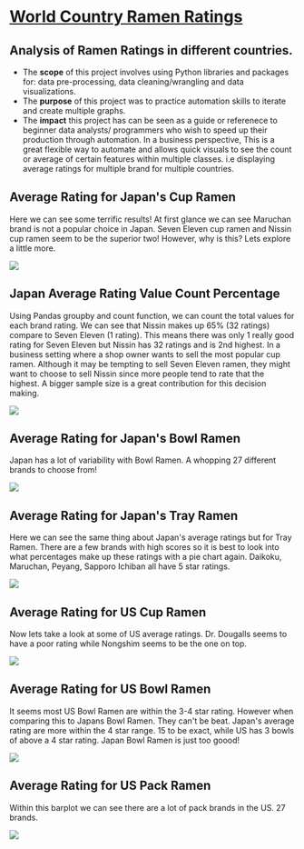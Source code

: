 # [World Country Ramen Ratings](https://jdelva2.github.io/World-Country-Ramen-Ratings/)


## Analysis of Ramen Ratings in different countries.
- The **scope** of this project involves using Python libraries and packages for: data pre-processing, data cleaning/wrangling and data visualizations.
- The **purpose** of this project was to practice automation skills to iterate and create multiple graphs.
- The **impact** this project has can be seen as a guide or referenece to beginner data analysts/ programmers who wish to speed up their production through automation. In a business perspective, This is a great flexible way to automate and allows quick visuals to see the count or average of certain features within multiple classes. i.e displaying average ratings for multiple brand for multiple countries.

## Average Rating for Japan's Cup Ramen
  Here we can see some terrific results! At first glance we can see Maruchan brand is not a popular choice in Japan. Seven Eleven cup ramen and Nissin cup ramen seem to be the superior two! However, why is this? Lets explore a little more.
  
![](https://raw.githubusercontent.com/jdelva2/World-Country-Ramen-Ratings/main/Graphs%20%26%20Results/Japan_cup_barplot.png)

## Japan Average Rating Value Count Percentage 
  Using Pandas groupby and count function, we can count the total values for each brand rating. We can see that Nissin makes up 65% (32 ratings) compare to Seven Eleven (1 rating).
  This means there was only 1 really good rating for Seven Eleven but Nissin has 32 ratings and is 2nd highest. In a business setting where a shop owner wants to sell the most popular cup ramen. Although it may be tempting to sell Seven Eleven ramen, they might want to choose to sell Nissin since more people tend to rate that the highest. A bigger sample size is a great contribution for this decision making.
  
![](https://raw.githubusercontent.com/jdelva2/World-Country-Ramen-Ratings/main/Graphs%20%26%20Results/Japan_pie_chart.png)

## Average Rating for Japan's Bowl Ramen
Japan has a lot of variability with Bowl Ramen. A whopping 27 different brands to choose from!

![](https://raw.githubusercontent.com/jdelva2/World-Country-Ramen-Ratings/main/Graphs%20%26%20Results/japan_bowl_bar_plot.png)

## Average Rating for Japan's Tray Ramen
Here we can see the same thing about Japan's average ratings but for Tray Ramen. There are a few brands with high scores so it is best to look into what percentages make up these ratings with a pie chart again. Daikoku, Maruchan, Peyang, Sapporo Ichiban all have 5 star ratings.

![](https://raw.githubusercontent.com/jdelva2/World-Country-Ramen-Ratings/main/Graphs%20%26%20Results/japan_tray_bar_plot.png)

## Average Rating for US Cup Ramen
Now lets take a look at some of US average ratings. Dr. Dougalls seems to have a poor rating while Nongshim seems to be the one on top.

![](https://raw.githubusercontent.com/jdelva2/World-Country-Ramen-Ratings/main/Graphs%20%26%20Results/US_cup_bar_plot.png)

## Average Rating for US Bowl Ramen
It seems most US Bowl Ramen are within the 3-4 star rating. However when comparing this to Japans Bowl Ramen. They can't be beat. Japan's average rating are more within the 4 star range. 15 to be exact, while US has 3 bowls of above a 4 star rating. Japan Bowl Ramen is just too goood!

![](https://raw.githubusercontent.com/jdelva2/World-Country-Ramen-Ratings/main/Graphs%20%26%20Results/US_bowl_bar_plot.png)

## Average Rating for US Pack Ramen
Within this barplot we can see there are a lot of pack brands in the US. 27 brands.

![](https://raw.githubusercontent.com/jdelva2/World-Country-Ramen-Ratings/main/Graphs%20%26%20Results/US_pack_bar_plot.png)

